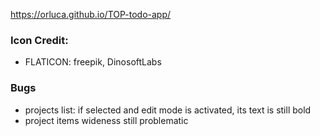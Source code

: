 https://orluca.github.io/TOP-todo-app/

### Icon Credit:

- FLATICON: freepik, DinosoftLabs

### Bugs

- projects list: if selected and edit mode is activated, its text is still bold
- project items wideness still problematic
